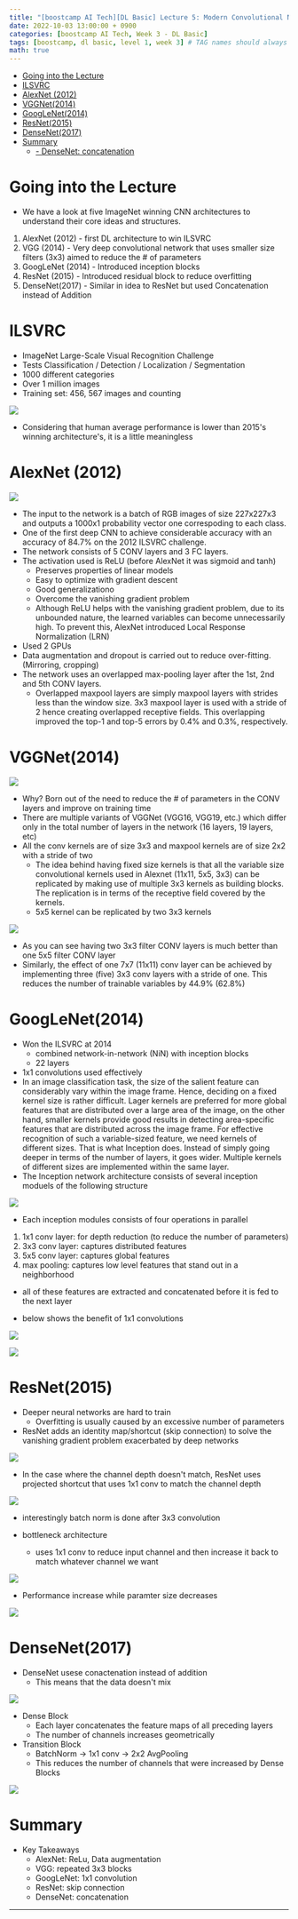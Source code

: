 ```yaml
---
title: "[boostcamp AI Tech][DL Basic] Lecture 5: Modern Convolutional Neural Networks"
date: 2022-10-03 13:00:00 + 0900
categories: [boostcamp AI Tech, Week 3 - DL Basic]
tags: [boostcamp, dl basic, level 1, week 3] # TAG names should always be lowercase
math: true
---
```


- [Going into the Lecture](#going-into-the-lecture)
- [ILSVRC](#ilsvrc)
- [AlexNet (2012)](#alexnet-2012)
- [VGGNet(2014)](#vggnet2014)
- [GoogLeNet(2014)](#googlenet2014)
- [ResNet(2015)](#resnet2015)
- [DenseNet(2017)](#densenet2017)
- [Summary](#summary)
  - [- DenseNet: concatenation](#--densenet-concatenation)

# Going into the Lecture

- We have a look at five ImageNet winning CNN architectures to understand their core ideas and structures.
1. AlexNet (2012) - first DL architecture to win ILSVRC
2. VGG (2014) - Very deep convolutional network that uses smaller size filters (3x3) aimed to reduce the # of parameters
3. GoogLeNet (2014) - Introduced inception blocks
4. ResNet (2015) - Introduced residual block to reduce overfitting
5. DenseNet(2017) - Similar in idea to ResNet but used Concatenation instead of Addition

# ILSVRC

- ImageNet Large-Scale Visual Recognition Challenge
- Tests Classification / Detection / Localization / Segmentation
- 1000 different categories
- Over 1 million images
- Training set: 456, 567 images and counting

![](/assets/img/boostcamp/2022-10-03-22-19-53.png)

- Considering that human average performance is lower than 2015's winning architecture's, it is a little meaningless

# AlexNet (2012)

![](/assets/img/boostcamp/2022-10-03-22-24-40.png)

- The input to the network is a batch of RGB images of size 227x227x3 and outputs a 1000x1 probability vector one correspoding to each class.
- One of the first deep CNN to achieve considerable accuracy with an accuracy of 84.7% on the 2012 ILSVRC challenge.
- The network consists of 5 CONV layers and 3 FC layers.
- The activation used is ReLU (before AlexNet it was sigmoid and tanh)
  - Preserves properties of linear models
  - Easy to optimize with gradient descent
  - Good generalizationo
  - Overcome the vanishing gradient problem
  - Although ReLU helps with the vanishing gradient problem, due to its unbounded nature, the learned variables can become unnecessarily high. To prevent this, AlexNet introduced Local Response Normalization (LRN)
- Used 2 GPUs
- Data augmentation and dropout is carried out to reduce over-fitting. (Mirroring, cropping)
- The network uses an overlapped max-pooling layer after the 1st, 2nd and 5th CONV layers.
  - Overlapped maxpool layers are simply maxpool layers with strides less than the window size. 3x3 maxpool layer is used with a stride of 2 hence creating overlapped receptive fields. This overlapping improved the top-1 and top-5 errors by 0.4% and 0.3%, respectively.

# VGGNet(2014)

![](/assets/img/boostcamp/2022-10-03-22-36-04.png)

- Why? Born out of the need to reduce the # of parameters in the CONV layers and improve on training time
- There are multiple variants of VGGNet (VGG16, VGG19, etc.) which differ only in the total number of layers in the network (16 layers, 19 layers, etc)
- All the conv kernels are of size 3x3 and maxpool kernels are of size 2x2 with a stride of two
  - The idea behind having fixed size kernels is that all the variable size convolutional kernels used in Alexnet (11x11, 5x5, 3x3) can be replicated by making use of multiple 3x3 kernels as building blocks. The replication is in terms of the receptive field covered by the kernels.
  - 5x5 kernel can be replicated by two 3x3 kernels

![](/assets/img/boostcamp/2022-10-03-22-40-27.png)

- As you can see having two 3x3 filter CONV layers is much better than one 5x5 filter CONV layer
- Similarly, the effect of one 7x7 (11x11) conv layer can be achieved by implementing three (five) 3x3 conv layers with a stride of one. This reduces the number of trainable variables by 44.9% (62.8%)

# GoogLeNet(2014)

- Won the ILSVRC at 2014
  - combined network-in-network (NiN) with inception blocks
  - 22 layers
- 1x1 convolutions used effectively
- In an image classification task, the size of the salient feature can considerably vary within the image frame. Hence, deciding on a fixed kernel size is rather difficult. Lager kernels are preferred for more global features that are distributed over a large area of the image, on the other hand, smaller kernels provide good results in detecting area-specific features that are distributed across the image frame. For effective recognition of such a variable-sized feature, we need kernels of different sizes. That is what Inception does. Instead of simply going deeper in terms of the number of layers, it goes wider. Multiple kernels of different sizes are implemented within the same layer.
- The Inception network architecture consists of several inception moduels of the following structure

![](/assets/img/boostcamp/2022-10-03-22-46-25.png)

- Each inception modules consists of four operations in parallel
1. 1x1 conv layer: for depth reduction (to reduce the number of parameters)
2. 3x3 conv layer: captures distributed features
3. 5x5 conv layer: captures global features
4. max pooling: captures low level features that stand out in a neighborhood

- all of these features are extracted and concatenated before it is fed to the next layer

- below shows the benefit of 1x1 convolutions

![](/assets/img/boostcamp/2022-10-03-22-52-58.png)

![](/assets/img/boostcamp/2022-10-03-22-53-43.png)

# ResNet(2015)

- Deeper neural networks are hard to train
  - Overfitting is usually caused by an excessive number of parameters
- ResNet adds an identity map/shortcut (skip connection) to solve the vanishing gradient problem exacerbated by deep networks
  
![](/assets/img/boostcamp/2022-10-03-22-58-20.png)

- In the case where the channel depth doesn't match, ResNet uses projected shortcut that uses 1x1 conv to match the channel depth

![](/assets/img/boostcamp/2022-10-03-23-03-13.png)

- interestingly batch norm is done after 3x3 convolution

- bottleneck architecture
  - uses 1x1 conv to reduce input channel and then increase it back to match whatever channel we want

![](/assets/img/boostcamp/2022-10-03-23-05-41.png)

- Performance increase while paramter size decreases

![](/assets/img/boostcamp/2022-10-03-23-06-27.png)

# DenseNet(2017)

- DenseNet usese conactenation instead of addition
  - This means that the data doesn't mix

![](/assets/img/boostcamp/2022-10-03-23-07-24.png)

- Dense Block
  - Each layer concatenates the feature maps of all preceding layers
  - The number of channels increases geometrically
- Transition Block
  - BatchNorm -> 1x1 conv -> 2x2 AvgPooling
  - This reduces the number of channels that were increased by Dense Blocks

![](/assets/img/boostcamp/2022-10-03-23-09-52.png)

# Summary

- Key Takeaways
  - AlexNet: ReLu, Data augmentation
  - VGG: repeated 3x3 blocks
  - GoogLeNet: 1x1 convolution
  - ResNet: skip connection
  - DenseNet: concatenation
-------------------------------


